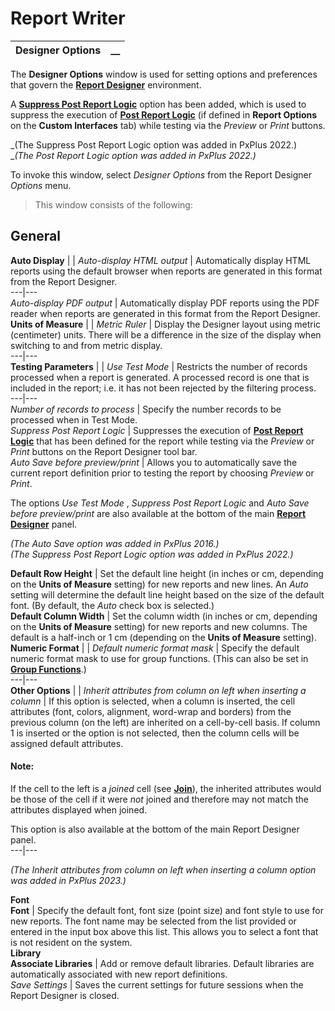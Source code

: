 # Report Writer

**Designer Options** |  **__**  
---|---  
  
The **Designer Options** window is used for setting options and preferences that govern the **[Report Designer](../Designing%20a%20Report/Report%20Designer/Overview.md)** environment.

A **[Suppress Post Report Logic](Introduction.htm#testing)** option has been added, which is used to suppress the execution of **[Post Report Logic](../Designing%20a%20Report/Report%20Options/Overview.htm#post_rpt)** (if defined in **Report Options** on the **Custom Interfaces** tab) while testing via the _Preview_ or _Print_ buttons.

_(The Suppress Post Report Logic option was added in PxPlus 2022.)  
__(The Post Report Logic option was added in PxPlus 2022.)_

To invoke this window, select _Designer Options_ from the Report Designer _Options_ menu.

> This window consists of the following:

**General**  
---  
**Auto Display** |  |  _Auto-display HTML output_ |  Automatically display HTML reports using the default browser when reports are generated in this format from the Report Designer.  
---|---  
_Auto-display PDF output_ |  Automatically display PDF reports using the PDF reader when reports are generated in this format from the Report Designer.  
**Units of Measure** |  |  _Metric Ruler_ |  Display the Designer layout using metric (centimeter) units. There will be a difference in the size of the display when switching to and from metric display.  
---|---  
**Testing Parameters** |  |  _Use Test Mode_ |  Restricts the number of records processed when a report is generated. A processed record is one that is included in the report; i.e. it has not been rejected by the filtering process.  
---|---  
_Number of records to process_ |  Specify the number records to be processed when in Test Mode.  
_Suppress Post Report Logic_ |  Suppresses the execution of **[Post Report Logic](../Designing%20a%20Report/Report%20Options/Overview.htm#post_rpt)** that has been defined for the report while testing via the _Preview_ or _Print_ buttons on the Report Designer tool bar.  
_Auto Save before preview/print_ |  Allows you to automatically save the current report definition prior to testing the report by choosing _Preview_ or _Print_.  
  
The options _Use Test Mode_ , _Suppress Post Report Logic_ and _Auto Save before preview/print_ are also available at the bottom of the main **[Report Designer](../Designing%20a%20Report/Report%20Designer/Overview.md)** panel.

_(The Auto Save option was added in PxPlus 2016.)  
(The Suppress Post Report Logic option was added in PxPlus 2022.)_  
  
**Default Row Height** |  Set the default line height (in inches or cm, depending on the **Units of Measure** setting) for new reports and new lines. An _Auto_ setting will determine the default line height based on the size of the default font. (By default, the _Auto_ check box is selected.)  
**Default Column Width** |  Set the column width (in inches or cm, depending on the **Units of Measure** setting) for new reports and new columns. The default is a half-inch or 1 cm (depending on the **Units of Measure** setting).  
**Numeric Format** |  |  _Default numeric format mask_ |  Specify the default numeric format mask to use for group functions. (This can also be set in **[Group Functions](../Designing%20a%20Report/Creating%20the%20Report%20Layout/Group%20Functions.md)**.)  
---|---  
**Other Options** |  |  _Inherit attributes from column on left when inserting a column_ |  If this option is selected, when a column is inserted, the cell attributes (font, colors, alignment, word-wrap and borders) from the previous column (on the left) are inherited on a cell-by-cell basis. If column 1 is inserted or the option is not selected, then the column cells will be assigned default attributes.

#### **Note:**  
If the cell to the left is a _joined_ cell (see **[Join](../Designing%20a%20Report/Creating%20the%20Report%20Layout/Formatting.htm#join)**), the inherited attributes would be those of the cell if it were _not_ joined and therefore may not match the attributes displayed when joined.

This option is also available at the bottom of the main Report Designer panel.  
---|---  
  
_(The Inherit attributes from column on left when inserting a column option was added in PxPlus 2023.)_  
  
**Font**  
**Font** |  Specify the default font, font size (point size) and font style to use for new reports. The font name may be selected from the list provided or entered in the input box above this list. This allows you to select a font that is not resident on the system.  
**Library**  
**Associate Libraries** |  Add or remove default libraries. Default libraries are automatically associated with new report definitions.  
_Save Settings_ |  Saves the current settings for future sessions when the Report Designer is closed.
